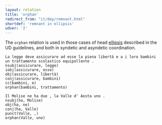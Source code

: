 ```yaml
---
layout: relation
title: 'orphan'
redirect_from: "it/dep/remnant.html"
shortdef: 'remnant in ellipsis'
udver: '2'
---
```

The <code>orphan</code> relation is used in those cases of head [ellipsis](http://universaldependencies.org/u/dep/orphan.html) described in the UD guidelines, and both in syndetic and asyndetic coordination.

~~~sdparse
La legge deve assicurare ad esse la piena libertà e a i loro bambini un trattamento scolastico equipollente .
nsubj(assicurare, legge)
iobj(assicurare, esse)
obj(assicurare, libertà)
conj(assicurare, bambini)
cc(bambini, e)
orphan(bambini, trattamento)
~~~
~~~sdparse
Il Molise ne ha due , la Valle d' Aosta uno .
nsubj(ha, Molise)
obj(ha, ne)
conj(ha, Valle)
punct(Valle, ,)
orphan(Valle, uno)
~~~

<!-- Interlanguage links updated Pá kvě 14 11:09:19 CEST 2021 -->
